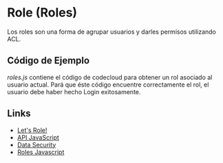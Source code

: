 # Role (Roles)
Los roles son una forma de agrupar usuarios y darles permisos utilizando ACL.

## Código de Ejemplo
*roles.js* contiene el código de codecloud para obtener un rol asociado al usuario actual. Pará que éste código encuentre correctamente el rol, el usuario debe haber hecho Login exitosamente.

## Links

* [Let's Role!](http://blog.parse.com/2012/05/25/lets-role/)
* [API JavaScript](http://parse.com/docs/js/symbols/Parse.Role.html)
* [Data Security](https://parse.com/docs/data#security)
* [Roles Javascript](https://parse.com/docs/js_guide#roles)
